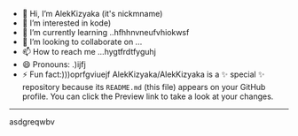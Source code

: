 - 👋 Hi, I’m AlekKizyaka (it's nickmname)
- 👀 I’m interested in kode)
- 🌱 I’m currently learning ..hfhhnvneufvhiokwsf
- 💞️ I’m looking to collaborate on ...
- 📫 How to reach me ...hygtfrdtfyguhj
- 😄 Pronouns: .)ijfj
- ⚡ Fun fact:)))oprfgviuejf
AlekKizyaka/AlekKizyaka is a ✨ special ✨ repository because its `README.md` (this file) appears on your GitHub profile.
You can click the Preview link to take a look at your changes.
---
asdgreqwbv
